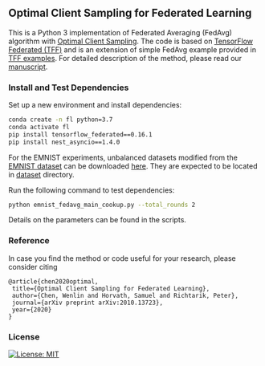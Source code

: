  ## Optimal Client Sampling for Federated Learning

 This is a Python 3 implementation of Federated Averaging (FedAvg) algorithm with [Optimal Client Sampling](https://arxiv.org/pdf/2010.13723.pdf). The code is based on [TensorFlow Federated (TFF)](https://github.com/tensorflow/federated) and is an extension of simple FedAvg example provided in [TFF examples](https://github.com/tensorflow/federated/tree/master/tensorflow_federated/python/examples/simple_fedavg). For detailed description of the method, please read our [manuscript](https://arxiv.org/pdf/2010.13723.pdf).
 
 ### Install and Test Dependencies
 Set up a new environment and install dependencies:
 ```sh
 conda create -n fl python=3.7
 conda activate fl
 pip install tensorflow_federated==0.16.1
 pip install nest_asyncio==1.4.0
 ```

 For the EMNIST experiments, unbalanced datasets modified from the [EMNIST dataset](https://www.tensorflow.org/federated/api_docs/python/tff/simulation/datasets/emnist/load_data) can be downloaded [here](https://dataverse.harvard.edu/dataset.xhtml?persistentId=doi%3A10.7910%2FDVN%2FRZQIKP&version=DRAFT). They are expected to be located in [dataset](dataset) directory.

 Run the following command to test dependencies:

 ```sh
 python emnist_fedavg_main_cookup.py --total_rounds 2
 ```
 Details on the parameters can be found in the scripts.

 ### Reference
 In case you find the method or code useful for your research, please consider citing

 ```
@article{chen2020optimal,
  title={Optimal Client Sampling for Federated Learning},
  author={Chen, Wenlin and Horvath, Samuel and Richtarik, Peter},
  journal={arXiv preprint arXiv:2010.13723},
  year={2020}
}
 ```
 ### License
 [![License: MIT](https://img.shields.io/badge/License-MIT-yellow.svg)](https://opensource.org/licenses/MIT)

